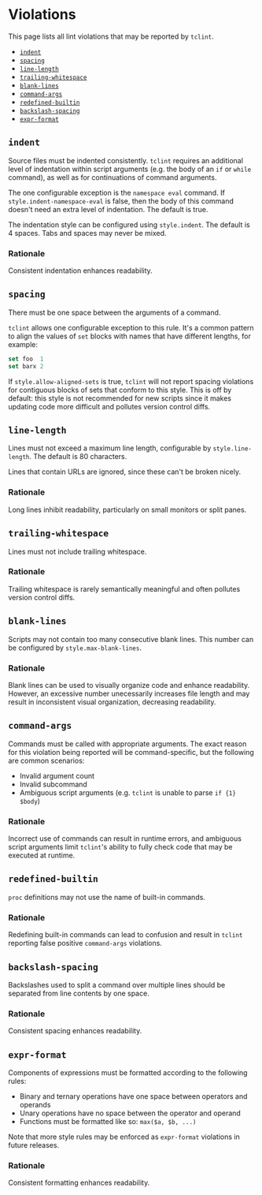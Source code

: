 # Violations

This page lists all lint violations that may be reported by `tclint`.

- [`indent`](#indent)
- [`spacing`](#spacing)
- [`line-length`](#line-length)
- [`trailing-whitespace`](#trailing-whitespace)
- [`blank-lines`](#blank-lines)
- [`command-args`](#command-args)
- [`redefined-builtin`](#redefined-builtin)
- [`backslash-spacing`](#backslash-spacing)
- [`expr-format`](#expr-format)

## `indent`

Source files must be indented consistently. `tclint` requires an additional level of indentation within script arguments (e.g. the body of an `if` or `while` command), as well as for continuations of command arguments.

The one configurable exception is the `namespace eval` command. If `style.indent-namespace-eval` is false, then the body of this command doesn't need an extra level of indentation. The default is true.

The indentation style can be configured using `style.indent`. The default is 4 spaces. Tabs and spaces may never be mixed.

### Rationale

Consistent indentation enhances readability.

## `spacing`

There must be one space between the arguments of a command.

`tclint` allows one configurable exception to this rule. It's a common pattern to align the values of `set` blocks with names that have different lengths, for example:

```tcl
set foo  1
set barx 2
```

If `style.allow-aligned-sets` is true, `tclint` will not report spacing violations for contiguous blocks of sets that conform to this style. This is off by default: this style is not recommended for new scripts since it makes updating code more difficult and pollutes version control diffs.

## `line-length`

Lines must not exceed a maximum line length, configurable by `style.line-length`. The default is 80 characters.

Lines that contain URLs are ignored, since these can't be broken nicely.

### Rationale

Long lines inhibit readability, particularly on small monitors or split panes.

## `trailing-whitespace`

Lines must not include trailing whitespace.

### Rationale

Trailing whitespace is rarely semantically meaningful and often pollutes version control diffs.

## `blank-lines`

Scripts may not contain too many consecutive blank lines. This number can be configured by `style.max-blank-lines`.

### Rationale

Blank lines can be used to visually organize code and enhance readability. However, an excessive number unecessarily increases file length and may result in inconsistent visual organization, decreasing readability.

## `command-args`

Commands must be called with appropriate arguments. The exact reason for this violation being reported will be command-specific, but the following are common scenarios:

- Invalid argument count
- Invalid subcommand
- Ambiguous script arguments (e.g. `tclint` is unable to parse `if {1} $body`)

### Rationale

Incorrect use of commands can result in runtime errors, and ambiguous script arguments limit `tclint`'s ability to fully check code that may be executed at runtime.

## `redefined-builtin`

`proc` definitions may not use the name of built-in commands.

### Rationale

Redefining built-in commands can lead to confusion and result in `tclint`
reporting false positive `command-args` violations.

## `backslash-spacing`

Backslashes used to split a command over multiple lines should be separated from line contents by one space.

### Rationale

Consistent spacing enhances readability.

## `expr-format`

Components of expressions must be formatted according to the following rules:

- Binary and ternary operations have one space between operators and operands
- Unary operations have no space between the operator and operand
- Functions must be formatted like so: `max($a, $b, ...)`

Note that more style rules may be enforced as `expr-format` violations in future releases.

### Rationale

Consistent formatting enhances readability.
